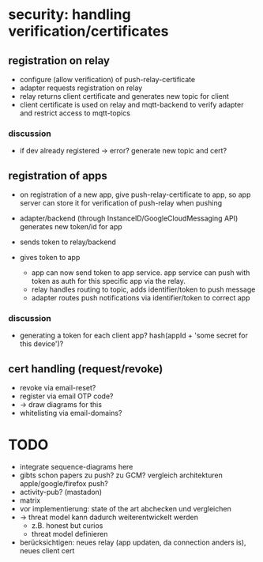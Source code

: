 # security: handling verification/certificates

## registration on relay

- configure (allow verification) of push-relay-certificate
- adapter requests registration on relay
- relay returns client certificate and generates new topic for client
- client certificate is used on relay and mqtt-backend to verify adapter and restrict access to mqtt-topics

### discussion
- if dev already registered -> error? generate new topic and cert?


## registration of apps

- on registration of a new app, give push-relay-certificate to app, so app server can store it for verification of push-relay when pushing

- adapter/backend (through InstanceID/GoogleCloudMessaging API) generates new token/id for app
- sends token to relay/backend
- gives token to app
   - app can now send token to app service. app service can push with token as auth for this specific app via the relay.
   - relay handles routing to topic, adds identifier/token to push message
   - adapter routes push notifications via identifier/token to correct app

### discussion
- generating a token for each client app? hash(appId + 'some secret for this device')?

## cert handling (request/revoke)
- revoke via email-reset?
- register via email OTP code?
- -> draw diagrams for this
- whitelisting via email-domains?

# TODO
- integrate sequence-diagrams here
- gibts schon papers zu push? zu GCM? vergleich architekturen apple/google/firefox push?
- activity-pub? (mastadon)
- matrix
- vor implementierung: state of the art abchecken und vergleichen
- -> threat model kann dadurch weiterentwickelt werden
    - z.B. honest but curios
    - threat model definieren
- berücksichtigen: neues relay (app updaten, da connection anders is), neues client cert
